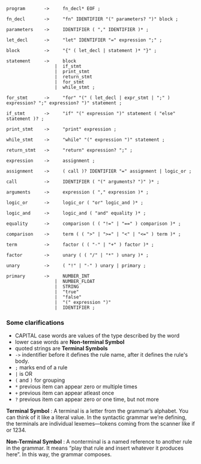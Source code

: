 ```
program       ->     fn_decl* EOF ;

fn_decl       ->     "fn" IDENTIFIER "(" parameters? ")" block ;

parameters    ->     IDENTIFIER ( "," IDENTIFIER )* ;

let_decl      ->     "let" IDENTIFIER "=" expression ";" ;

block         ->     "{" ( let_decl | statement )* "}" ;

statement     ->     block
                  |  if_stmt
                  |  print_stmt
                  |  return_stmt
                  |  for_stmt
                  |  while_stmt ;

for_stmt      ->     "for" "(" ( let_decl | expr_stmt | ";" ) expression? ";" expression? ")" statement ;

if_stmt       ->     "if" "(" expression ")" statement ( "else" statement )? ;

print_stmt    ->     "print" expression ;

while_stmt    ->     "while" "(" expression ")" statement ;

return_stmt   ->     "return" expression? ";" ;

expression    ->     assignment ;

assignment    ->     ( call )? IDENTIFIER "=" assignment | logic_or ;

call          ->     IDENTIFIER ( "(" arguments? ")" )* ;

arguments     ->     expression ( "," expression )* ;

logic_or      ->     logic_or ( "or" logic_and )* ;

logic_and     ->     logic_and ( "and" equality )* ;

equality      ->     comparison ( ( "!=" | "==" ) comparison )* ;

comparison    ->     term ( ( ">" | ">=" | "<" | "<=" ) term )* ;

term          ->     factor ( ( "-" | "+" ) factor )* ;

factor        ->     unary ( ( "/" | "*" ) unary )* ;

unary         ->     ( "!" | "-" ) unary | primary ;

primary       ->     NUMBER_INT
                  |  NUMBER_FLOAT
                  |  STRING
                  |  "true"
                  |  "false"
                  |  "(" expression ")"
                  |  IDENTIFIER ;
```


### Some clarifications

- CAPITAL case words are values of the type described by the word
- lower case words are **Non-terminal Symbol**
- quoted strings are **Terminal Symbols**
- `->` indentifier before it defines the rule name, after it defines the rule's body.
- `;` marks end of a rule
- `|` is OR
- `(` and `)` for grouping
- `*` previous item can appear zero or multiple times
- `+` previous item can appear atleast once
- `?` previous item can appear zero or one time, but not more

**Terminal Symbol** : A terminal is a letter from the grammar’s alphabet. You can think of it like a literal value. In the syntactic grammar we’re defining, the terminals are individual lexemes—tokens coming from the scanner like if or 1234.

**Non-Terminal Symbol** : A nonterminal is a named reference to another rule in the grammar. It means “play that rule and insert whatever it produces here”. In this way, the grammar composes.
